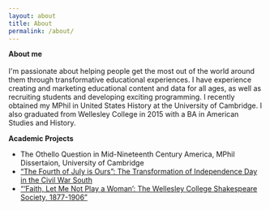 ```yaml
---
layout: about
title: About
permalink: /about/
---
```


**About me**<br>  
I'm passionate about helping people get the most out of the world around them through transformative educational experiences. I have experience creating and marketing educational content and data for all ages, as well as recruiting students and developing exciting programming. I recently obtained my MPhil in United States History at the University of Cambridge. I also graduated from Wellesley College in 2015 with a BA in American Studies and History.

**Academic Projects**
- The Othello Question in Mid-Nineteenth Century America, MPhil Dissertaion, University of Cambridge<br>
- [“The Fourth of July is Ours”: The Transformation of Independence Day in the Civil War South](http://repository.wellesley.edu/library_awards/12/)<br>
- [“‘Faith, Let Me Not Play a Woman’: The Wellesley College Shakespeare Society, 1877-1906”](http://www.wellesley.edu/sites/default/files/assets/departments/americanstudies/files/obrion_hershey_.pdf)<br>

